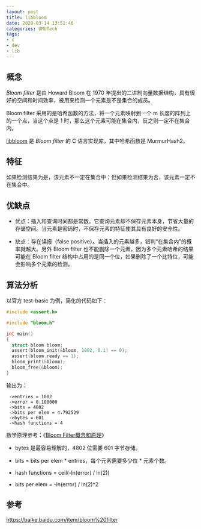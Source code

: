 ```yaml
---
layout: post
title: libbloom
date: 2020-03-14 13:51:46
categories: UMUTech
tags:
- c
- dev
- lib
---
```

## 概念

*Bloom filter* 是由 Howard Bloom 在 1970 年提出的二进制向量数据结构，具有很好的空间和时间效率，被用来检测一个元素是不是集合的成员。

Bloom filter 采用的是哈希函数的方法，将一个元素映射到一个 m 长度的阵列上的一个点，当这个点是 1 时，那么这个元素可能在集合内，反之则一定不在集合内。

[libbloom](https://github.com/jvirkki/libbloom) 是 *Bloom filter* 的 C 语言实现库，其中哈希函数是 MurmurHash2。

## 特征

如果检测结果为是，该元素不一定在集合中；但如果检测结果为否，该元素一定不在集合中。

## 优缺点

- 优点：插入和查询时间都是常数。它查询元素却不保存元素本身，节省大量的存储空间。当元素是密码时，不保存元素的特征使其具有良好的安全性。

- 缺点：存在误报（false positive）。当插入的元素越多，错判“在集合内”的概率就越大。另外 Bloom filter 也不能删除一个元素，因为多个元素哈希的结果可能在 Bloom filter 结构中占用的是同一个位，如果删除了一个比特位，可能会影响多个元素的检测。

## 算法分析

以官方 test-basic 为例，简化的代码如下：

```c
#include <assert.h>

#include "bloom.h"

int main()
{
  struct bloom bloom;
  assert(bloom_init(&bloom, 1002, 0.1) == 0);
  assert(bloom.ready == 1);
  bloom_print(&bloom);
  bloom_free(&bloom);
}
```

输出为：

```
 ->entries = 1002
 ->error = 0.100000
 ->bits = 4802
 ->bits per elem = 4.792529
 ->bytes = 601
 ->hash functions = 4
```

数学原理参考：《[Bloom Filter概念和原理](https://blog.csdn.net/jiaomeng/article/details/1495500)》

- bytes 是最容易理解的，4802 位需要 601 字节存储。

- bits = bits per elem \* entries，每个元素需要多少位 \* 元素个数。

- hash functions = ceil(-ln(error) / ln(2))

- bits per elem = -ln(error) / ln(2)^2

## 参考

<https://baike.baidu.com/item/bloom%20filter>

